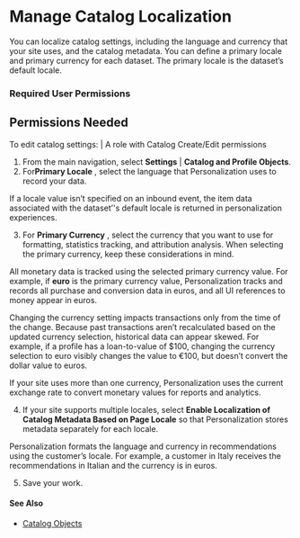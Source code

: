 

# Manage Catalog Localization

You can localize catalog settings, including the language and currency that
your site uses, and the catalog metadata. You can define a primary locale and
primary currency for each dataset. The primary locale is the dataset’s default
locale.

### Required User Permissions

Permissions Needed  
---  
To edit catalog settings: | A role with Catalog Create/Edit permissions  
  
  1. From the main navigation, select **Settings** | **Catalog and Profile Objects**.
  2. For**Primary Locale** , select the language that Personalization uses to record your data.

If a locale value isn’t specified on an inbound event, the item data
associated with the dataset’'s default locale is returned in personalization
experiences.

  3. For **Primary Currency** , select the currency that you want to use for formatting, statistics tracking, and attribution analysis. When selecting the primary currency, keep these considerations in mind.

All monetary data is tracked using the selected primary currency value. For
example, if **euro** is the primary currency value, Personalization tracks and
records all purchase and conversion data in euros, and all UI references to
money appear in euros.

Changing the currency setting impacts transactions only from the time of the
change. Because past transactions aren’t recalculated based on the updated
currency selection, historical data can appear skewed. For example, if a
profile has a loan-to-value of $100, changing the currency selection to euro
visibly changes the value to €100, but doesn’t convert the dollar value to
euros.

If your site uses more than one currency, Personalization uses the current
exchange rate to convert monetary values for reports and analytics.

  4. If your site supports multiple locales, select **Enable Localization of Catalog Metadata Based on Page Locale** so that Personalization stores metadata separately for each locale.

Personalization formats the language and currency in recommendations using the
customer’s locale. For example, a customer in Italy receives the
recommendations in Italian and the currency is in euros.

  5. Save your work.

#### See Also

  * [Catalog Objects](https://help.salesforce.com/s/articleView?id=sf.mc_pers_catalog_object.htm&language=en_US&type=5 "Catalog objects and their relationships define the structure of your catalog. Personalization uses catalog objects to interpret and understand customer engagement and affinities. Examples of catalog objects include products, articles, blog posts, categories, brands, styles, and features. Personalization includes several built-in catalog objects, and you can create custom ones to meet your specific needs.")

